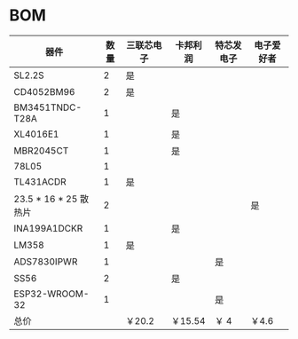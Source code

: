 # BOM

| 器件                 | 数量 | 三联芯电子 | 卡邦利润   | 特芯发电子 | 电子爱好者 |
|--------------------|----|-------|--------|-------|-------|
| SL2.2S             | 2  | 是     |        |
| CD4052BM96         | 2  | 是     |        |
| BM3451TNDC-T28A    | 1  |       | 是      |
| XL4016E1           | 1  |       | 是      |
| MBR2045CT          | 1  |       | 是      |
| 78L05              | 1  |       |        |
| TL431ACDR          | 1  | 是     |        |
| 23.5 * 16 * 25 散热片 | 2  |       |        |       | 是     |  
| INA199A1DCKR       | 1  |       | 是      |
| LM358              | 1  | 是     |        |
| ADS7830IPWR        | 1  |       |        | 是     |
| SS56               | 2  |       | 是      |
| ESP32-WROOM-32     | 1  |       |        | 是     |
| 总价                 |    | ￥20.2 | ￥15.54 | ￥ 4   | ￥4.6  |



